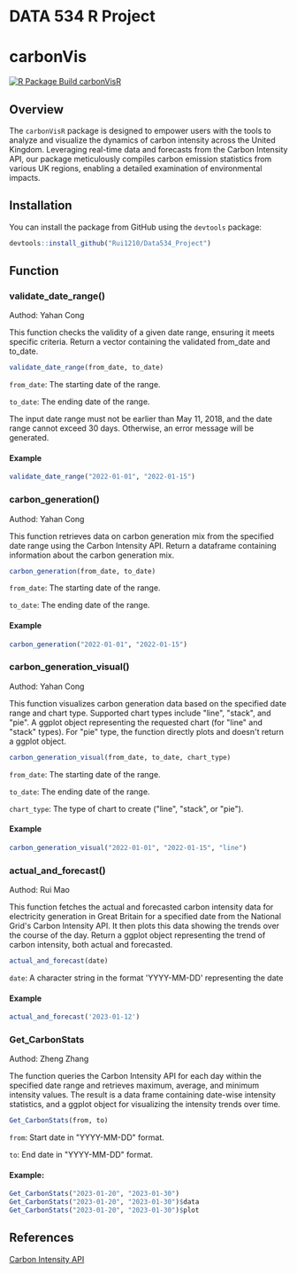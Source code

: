 ﻿# DATA 534 R Project

# carbonVis
[![R Package Build carbonVisR](https://github.com/Rui1210/Data534_Project/actions/workflows/r.yml/badge.svg)](https://github.com/Rui1210/Data534_Project/actions/workflows/r.yml)


## Overview
The `carbonVisR` package is designed to empower users with the tools to analyze and visualize the dynamics of carbon intensity across the United Kingdom. Leveraging real-time data and forecasts from the Carbon Intensity API, our package meticulously compiles carbon emission statistics from various UK regions, enabling a detailed examination of environmental impacts.

## Installation 
You can install the package from GitHub using the `devtools` package: 

```r 
devtools::install_github("Rui1210/Data534_Project")
```

## Function

### validate_date_range()
Authod: Yahan Cong

This function checks the validity of a given date range, ensuring it meets specific criteria. 
Return a vector containing the validated from_date and to_date.

```r
validate_date_range(from_date, to_date)
```
`from_date`: The starting date of the range.

`to_date`: The ending date of the range.

The input date range must not be earlier than May 11, 2018, and the date range cannot exceed 30 days. Otherwise, an error message will be generated.

#### Example
```r
validate_date_range("2022-01-01", "2022-01-15")
```


### carbon_generation()
Authod: Yahan Cong

This function retrieves data on carbon generation mix from the specified date range using the Carbon Intensity API.
Return a dataframe containing information about the carbon generation mix.

```r
carbon_generation(from_date, to_date)
```
`from_date`: The starting date of the range.

`to_date`: The ending date of the range.

#### Example
```r
carbon_generation("2022-01-01", "2022-01-15")
```

### carbon_generation_visual()
Authod: Yahan Cong

This function visualizes carbon generation data based on the specified date range and chart type. Supported chart types include "line", "stack", and "pie".
A ggplot object representing the requested chart (for "line" and "stack" types). For "pie" type, the function directly plots and doesn't return a ggplot object.

```r
carbon_generation_visual(from_date, to_date, chart_type)
```
`from_date`: The starting date of the range.

`to_date`: The ending date of the range.

`chart_type`: The type of chart to create ("line", "stack", or "pie").

#### Example
```r
carbon_generation_visual("2022-01-01", "2022-01-15", "line")
```

### actual_and_forecast()
Authod: Rui Mao

This function fetches the actual and forecasted carbon intensity data for electricity generation in Great Britain for a specified date from the National Grid's Carbon Intensity API. It then plots this data showing the trends over the course of the day.
Return a ggplot object representing the trend of carbon intensity, both actual and forecasted.

```r
actual_and_forecast(date)
```
`date`: A character string in the format 'YYYY-MM-DD' representing the date

#### Example
```r
actual_and_forecast('2023-01-12')
```

### Get_CarbonStats
Authod: Zheng Zhang

The function queries the Carbon Intensity API for each day within the specified date range and retrieves maximum, average, and minimum intensity values. The result is a data frame containing date-wise intensity statistics, and a ggplot object for visualizing the intensity trends over time.

```r
Get_CarbonStats(from, to)
```
`from`: Start date in "YYYY-MM-DD" format.

`to`: End date in "YYYY-MM-DD" format.

#### Example:
```r
Get_CarbonStats("2023-01-20", "2023-01-30")
Get_CarbonStats("2023-01-20", "2023-01-30")$data
Get_CarbonStats("2023-01-20", "2023-01-30")$plot
```

## References
[Carbon Intensity API](https://carbon-intensity.github.io/api-definitions/#carbon-intensity-api-v2-0-0)


